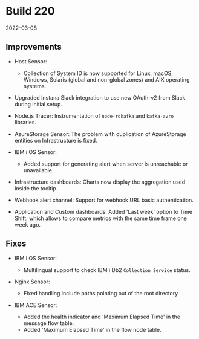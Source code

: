 # Build 220

2022-03-08

## Improvements

* Host Sensor:
    - Collection of System ID is now supported for Linux, macOS, Windows, Solaris (global and non-global zones) and AIX operating systems.

* Upgraded Instana Slack integration to use new OAuth-v2 from Slack during initial setup.

* Node.js Tracer: Instrumentation of `node-rdkafka` and `kafka-avro` libraries.

* AzureStorage Sensor: The problem with duplication of AzureStorage entities on Infrastructure is fixed.

* IBM i OS Sensor:
    - Added support for generating alert when server is unreachable or unavailable.

* Infrastructure dashboards: Charts now display the aggregation used inside the tooltip.

* Webhook alert channel: Support for webhook URL basic authentication.

* Application and Custom dashboards: Added 'Last week' option to Time Shift, which allows to compare metrics with the same time frame one week ago.


## Fixes

* IBM i OS Sensor:
    - Multilingual support to check IBM i Db2 `Collection Service` status.

* Nginx Sensor:
    - Fixed handling include paths pointing out of the root directory

* IBM ACE Sensor:
    - Added the health indicator and 'Maximum Elapsed Time' in the message flow table.
    - Added 'Maximum Elapsed Time' in the flow node table.
